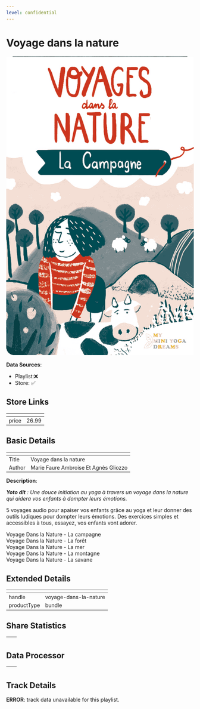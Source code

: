 ```yaml
---
level: confidential
---
```

# Voyage dans la nature

![card_[dXFP6].png](../../img/cards/card_[dXFP6].png)

**Data Sources**: 

- Playlist:❌
- Store: ✅


## Store Links

| <!-- --> | <!-- --> |
| - | - |
| price | 26.99 |


## Basic Details

| <!-- --> | <!-- --> |
| - | - |
| Title | Voyage dans la nature |
| Author | Marie Faure Ambroise Et Agnès Gliozzo |

**Description**:

_**Yoto dit** : Une douce initiation au yoga à travers un voyage dans la nature qui aidera vos enfants à dompter leurs émotions._

5 voyages audio pour apaiser vos enfants grâce au yoga et leur donner des outils ludiques pour dompter leurs émotions. Des exercices simples et accessibles à tous, essayez, vos enfants vont adorer.  
  
Voyage Dans la Nature - La campagne  
Voyage Dans la Nature - La forêt  
Voyage Dans la Nature - La mer  
Voyage Dans la Nature - La montagne  
Voyage Dans la Nature - La savane


## Extended Details

| <!-- --> | <!-- --> |
| - | - |
| handle | voyage-dans-la-nature |
| productType | bundle |


## Share Statistics

| <!-- --> | <!-- --> |
| - | - |


## Data Processor

| <!-- --> | <!-- --> |
| - | - |


## Track Details

**ERROR**: track data unavailable for this playlist.
